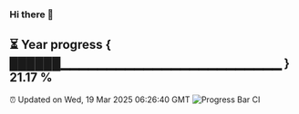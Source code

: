 ### Hi there 👋
⏳ Year progress { ██████▁▁▁▁▁▁▁▁▁▁▁▁▁▁▁▁▁▁▁▁▁▁▁▁ } 21.17 %
---
⏰ Updated on Wed, 19 Mar 2025 06:26:40 GMT
![Progress Bar CI](https://github.com/liununu/liununu/workflows/Progress%20Bar%20CI/badge.svg)
